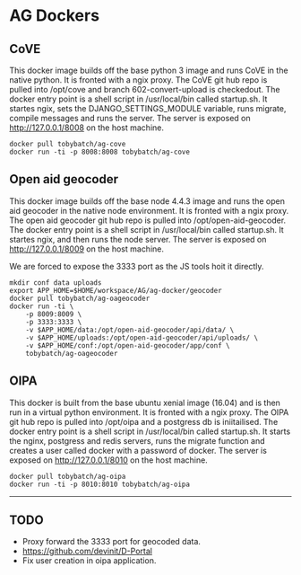 # AG Dockers

## CoVE

This docker image builds off the base python 3 image and runs CoVE in the native python.  It is fronted with a ngix proxy.  The CoVE git hub repo is pulled into /opt/cove and branch 602-convert-upload is checkedout.  The docker entry point is a shell script in /usr/local/bin called startup.sh.  It startes ngix, sets the DJANGO_SETTINGS_MODULE variable, runs migrate, compile messages and runs the server.  The server is exposed on http://127.0.0.1/8008 on the host machine.

    docker pull tobybatch/ag-cove
    docker run -ti -p 8008:8008 tobybatch/ag-cove

## Open aid geocoder

This docker image builds off the base node 4.4.3 image and runs the open aid geocoder in the native node environment.  It is fronted with a ngix proxy.  The open aid geocoder git hub repo is pulled into /opt/open-aid-geocoder.  The docker entry point is a shell script in /usr/local/bin called startup.sh.  It startes ngix, and then runs the node server.  The server is exposed on http://127.0.0.1/8009 on the host machine.

We are forced to expose the 3333 port as the JS tools hoit it directly.

    mkdir conf data uploads
    export APP_HOME=$HOME/workspace/AG/ag-docker/geocoder
    docker pull tobybatch/ag-oageocoder
    docker run -ti \
        -p 8009:8009 \
        -p 3333:3333 \
        -v $APP_HOME/data:/opt/open-aid-geocoder/api/data/ \
        -v $APP_HOME/uploads:/opt/open-aid-geocoder/api/uploads/ \
        -v $APP_HOME/conf:/opt/open-aid-geocoder/app/conf \
        tobybatch/ag-oageocoder

## OIPA

This docker is built from the base ubuntu xenial image (16.04) and is then run in a virtual python environment.  It is fronted with a ngix proxy.  The OIPA git hub repo is pulled into /opt/oipa and a postgress db is iniitailised.  The docker entry point is a shell script in /usr/local/bin called startup.sh.  It starts the nginx, postgress and redis servers, runs the migrate function and creates a user called docker with a password of docker.  The server is exposed on http://127.0.0.1/8010 on the host machine.

    docker pull tobybatch/ag-oipa
    docker run -ti -p 8010:8010 tobybatch/ag-oipa

--------------------

## TODO

 * Proxy forward the 3333 port for geocoded data.
 * https://github.com/devinit/D-Portal
 * Fix user creation in oipa application.
